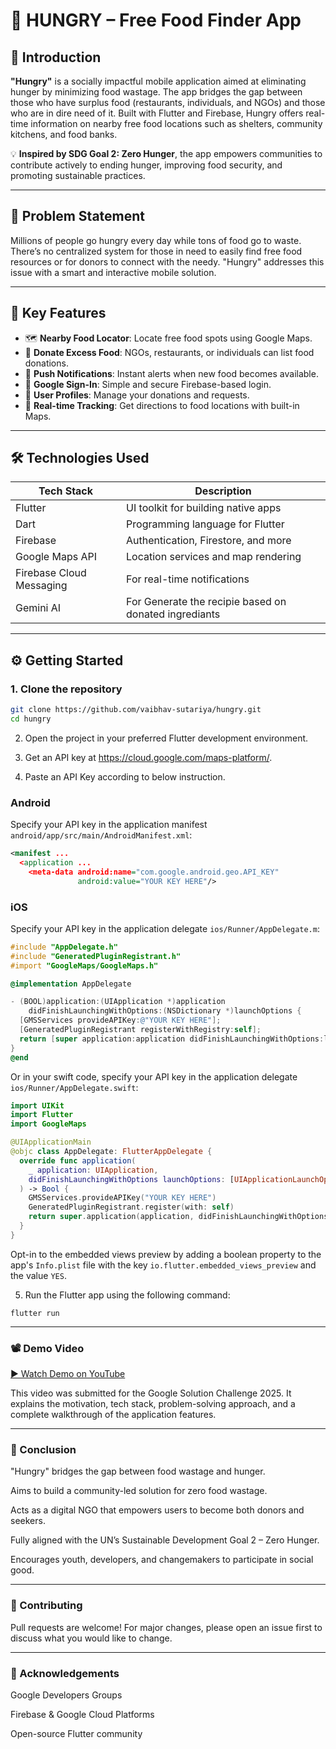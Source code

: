 # 🍱 HUNGRY – Free Food Finder App

## 🚀 Introduction

**"Hungry"** is a socially impactful mobile application aimed at eliminating hunger by minimizing food wastage. The app bridges the gap between those who have surplus food (restaurants, individuals, and NGOs) and those who are in dire need of it. Built with Flutter and Firebase, Hungry offers real-time information on nearby free food locations such as shelters, community kitchens, and food banks.

💡 **Inspired by SDG Goal 2: Zero Hunger**, the app empowers communities to contribute actively to ending hunger, improving food security, and promoting sustainable practices.

---

## 🧩 Problem Statement

Millions of people go hungry every day while tons of food go to waste. There’s no centralized system for those in need to easily find free food resources or for donors to connect with the needy. "Hungry" addresses this issue with a smart and interactive mobile solution.

---

## 🌟 Key Features

- 🗺️ **Nearby Food Locator**: Locate free food spots using Google Maps.
- 🍲 **Donate Excess Food**: NGOs, restaurants, or individuals can list food donations.
- 🔔 **Push Notifications**: Instant alerts when new food becomes available.
- 🔐 **Google Sign-In**: Simple and secure Firebase-based login.
- 📝 **User Profiles**: Manage your donations and requests.
- 📍 **Real-time Tracking**: Get directions to food locations with built-in Maps.

---

## 🛠️ Technologies Used

| Tech Stack       | Description                           |
|------------------|----------------------------------------|
| Flutter          | UI toolkit for building native apps     |
| Dart             | Programming language for Flutter        |
| Firebase         | Authentication, Firestore, and more     |
| Google Maps API  | Location services and map rendering     |
| Firebase Cloud Messaging | For real-time notifications     |
| Gemini AI | For Generate the recipie based on donated ingrediants     |

---

## ⚙️ Getting Started

### 1. Clone the repository
```bash
git clone https://github.com/vaibhav-sutariya/hungry.git
cd hungry
```

2. Open the project in your preferred Flutter development environment.

3. Get an API key at <https://cloud.google.com/maps-platform/>.

4. Paste an API Key according to below instruction.

### Android

Specify your API key in the application manifest `android/app/src/main/AndroidManifest.xml`:

```xml
<manifest ...
  <application ...
    <meta-data android:name="com.google.android.geo.API_KEY"
               android:value="YOUR KEY HERE"/>
```

### iOS

Specify your API key in the application delegate `ios/Runner/AppDelegate.m`:

```objectivec
#include "AppDelegate.h"
#include "GeneratedPluginRegistrant.h"
#import "GoogleMaps/GoogleMaps.h"

@implementation AppDelegate

- (BOOL)application:(UIApplication *)application
    didFinishLaunchingWithOptions:(NSDictionary *)launchOptions {
  [GMSServices provideAPIKey:@"YOUR KEY HERE"];
  [GeneratedPluginRegistrant registerWithRegistry:self];
  return [super application:application didFinishLaunchingWithOptions:launchOptions];
}
@end
```

Or in your swift code, specify your API key in the application delegate `ios/Runner/AppDelegate.swift`:

```swift
import UIKit
import Flutter
import GoogleMaps

@UIApplicationMain
@objc class AppDelegate: FlutterAppDelegate {
  override func application(
    _ application: UIApplication,
    didFinishLaunchingWithOptions launchOptions: [UIApplicationLaunchOptionsKey: Any]?
  ) -> Bool {
    GMSServices.provideAPIKey("YOUR KEY HERE")
    GeneratedPluginRegistrant.register(with: self)
    return super.application(application, didFinishLaunchingWithOptions: launchOptions)
  }
}
```
Opt-in to the embedded views preview by adding a boolean property to the app's `Info.plist` file
with the key `io.flutter.embedded_views_preview` and the value `YES`.

5. Run the Flutter app using the following command:

```
flutter run
```
---


### 📽️ Demo Video
<a href="https://youtu.be/kiw9dwqDoqo?si=-nEj0u2ZIsi1Iu9u">▶️ Watch Demo on YouTube</a>

This video was submitted for the Google Solution Challenge 2025. It explains the motivation, tech stack, problem-solving approach, and a complete walkthrough of the application features.

---

### 🧾 Conclusion
"Hungry" bridges the gap between food wastage and hunger.

Aims to build a community-led solution for zero food wastage.

Acts as a digital NGO that empowers users to become both donors and seekers.

Fully aligned with the UN’s Sustainable Development Goal 2 – Zero Hunger.

Encourages youth, developers, and changemakers to participate in social good.

---

### 🤝 Contributing

Pull requests are welcome! For major changes, please open an issue first to discuss what you would like to change.

---

### 🙌 Acknowledgements
Google Developers Groups

Firebase & Google Cloud Platforms

Open-source Flutter community






